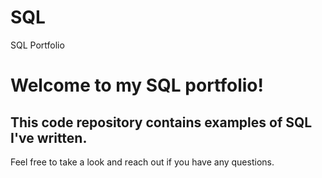 # SQL
SQL Portfolio

# Welcome to my SQL portfolio! 
## This code repository contains examples of SQL I've written. 
Feel free to take a look and reach out if you have any questions.
